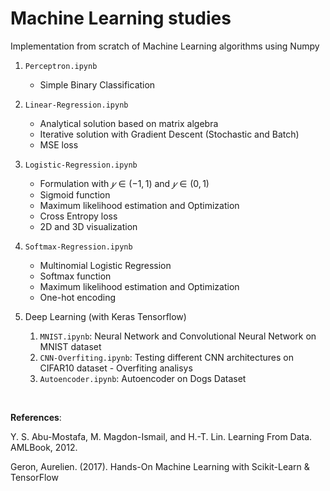 # Machine Learning studies
Implementation from scratch of Machine Learning algorithms using Numpy

1) `Perceptron.ipynb`
   - Simple Binary Classification
   
2) `Linear-Regression.ipynb`
   - Analytical solution based on matrix algebra
   - Iterative solution with Gradient Descent (Stochastic and Batch)
   - MSE loss

3) `Logistic-Regression.ipynb`
   - Formulation with $𝑦 \in (−1,1)$ and $𝑦 \in (0,1)$
   - Sigmoid function
   - Maximum likelihood estimation and Optimization
   - Cross Entropy loss
   - 2D and 3D visualization

4) `Softmax-Regression.ipynb`
   - Multinomial Logistic Regression
   - Softmax function
   - Maximum likelihood estimation and Optimization
   - One-hot encoding

5) Deep Learning (with Keras Tensorflow)
   1) `MNIST.ipynb`: Neural Network and Convolutional Neural Network on MNIST dataset
   2) `CNN-Overfiting.ipynb`: Testing different CNN architectures on CIFAR10 dataset - Overfiting analisys
   3) `Autoencoder.ipynb`: Autoencoder on Dogs Dataset
   
<br />

__References__: 

Y. S. Abu-Mostafa, M. Magdon-Ismail, and H.-T. Lin. Learning From Data. AMLBook,
2012.

Geron, Aurelien. (2017). Hands-On Machine Learning with Scikit-Learn & TensorFlow
